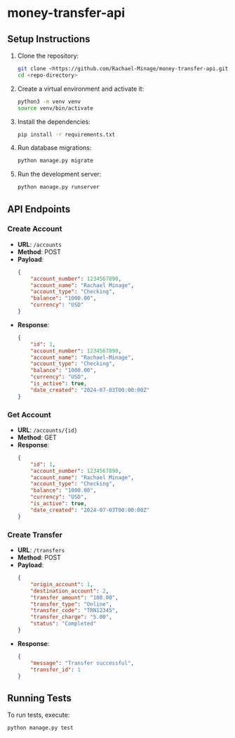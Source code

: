 # money-transfer-api

## Setup Instructions

1. Clone the repository:
    ```bash
    git clone <https://github.com/Rachael-Minage/money-transfer-api.git>
    cd <repo-directory>
    ```

2. Create a virtual environment and activate it:
    ```bash
    python3 -m venv venv
    source venv/bin/activate
    ```

3. Install the dependencies:
    ```bash
    pip install -r requirements.txt
    ```

4. Run database migrations:
    ```bash
    python manage.py migrate
    ```

5. Run the development server:
    ```bash
    python manage.py runserver
    ```

## API Endpoints

### Create Account
- **URL**: `/accounts`
- **Method**: POST
- **Payload**:
    ```json
    {
        "account_number": 1234567890,
        "account_name": "Rachael Minage",
        "account_type": "Checking",
        "balance": "1000.00",
        "currency": "USD"
    }
    ```
- **Response**:
    ```json
    {
        "id": 1,
        "account_number": 1234567890,
        "account_name": "Rachael-Minage",
        "account_type": "Checking",
        "balance": "1000.00",
        "currency": "USD",
        "is_active": true,
        "date_created": "2024-07-03T00:00:00Z"
    }
    ```

### Get Account
- **URL**: `/accounts/{id}`
- **Method**: GET
- **Response**:
    ```json
    {
        "id": 1,
        "account_number": 1234567890,
        "account_name": "Rachael Minage",
        "account_type": "Checking",
        "balance": "1000.00",
        "currency": "USD",
        "is_active": true,
        "date_created": "2024-07-03T00:00:00Z"
    }
    ```

### Create Transfer
- **URL**: `/transfers`
- **Method**: POST
- **Payload**:
    ```json
    {
        "origin_account": 1,
        "destination_account": 2,
        "transfer_amount": "100.00",
        "transfer_type": "Online",
        "transfer_code": "TRN12345",
        "transfer_charge": "5.00",
        "status": "Completed"
    }
    ```
- **Response**:
    ```json
    {
        "message": "Transfer successful",
        "transfer_id": 1
    }
    ```

## Running Tests
To run tests, execute:
```bash
python manage.py test
